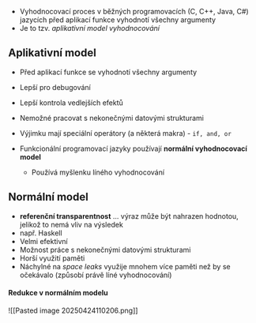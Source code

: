 - Vyhodnocovací proces v běžných programovacích (C, C++, Java, C#) jazycích před aplikací funkce vyhodnotí všechny argumenty
- Je to tzv. *aplikativní model vyhodnocování*
## Aplikativní model
- Před aplikací funkce se vyhodnotí všechny argumenty
- Lepší pro debugování
- Lepší kontrola vedlejších efektů
- Nemožné pracovat s nekonečnými datovými strukturami
- Výjimku mají speciální operátory (a některá makra) - `if, and, or`

- Funkcionální programovací jazyky používají **normální vyhodnocovací model**
	- Používá myšlenku líného vyhodnocování
## Normální model
- **referenční transparentnost** ... výraz může být nahrazen hodnotou, jelikož to nemá vliv na výsledek
- např. Haskell
- Velmi efektivní
- Možnost práce s nekonečnými datovými strukturami
- Horší využití paměti
- Náchylné na *space leaks* využije mnohem více paměti než by se očekávalo (způsobí právě líné vyhodnocování)
#### Redukce v normálním modelu
![[Pasted image 20250424110206.png]]